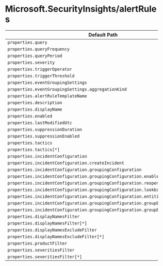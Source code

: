 # Microsoft.SecurityInsights/alertRules

| Default Path | Alias |
|---|---|
| `properties.query` | `Microsoft.SecurityInsights/alertRules/Scheduled.query` |
| `properties.queryFrequency` | `Microsoft.SecurityInsights/alertRules/Scheduled.queryFrequency` |
| `properties.queryPeriod` | `Microsoft.SecurityInsights/alertRules/Scheduled.queryPeriod` |
| `properties.severity` | `Microsoft.SecurityInsights/alertRules/Scheduled.severity` |
| `properties.triggerOperator` | `Microsoft.SecurityInsights/alertRules/Scheduled.triggerOperator` |
| `properties.triggerThreshold` | `Microsoft.SecurityInsights/alertRules/Scheduled.triggerThreshold` |
| `properties.eventGroupingSettings` | `Microsoft.SecurityInsights/alertRules/Scheduled.eventGroupingSettings` |
| `properties.eventGroupingSettings.aggregationKind` | `Microsoft.SecurityInsights/alertRules/Scheduled.eventGroupingSettings.aggregationKind` |
| `properties.alertRuleTemplateName` | `Microsoft.SecurityInsights/alertRules/Scheduled.alertRuleTemplateName` |
| `properties.description` | `Microsoft.SecurityInsights/alertRules/Scheduled.description` |
| `properties.displayName` | `Microsoft.SecurityInsights/alertRules/Scheduled.displayName` |
| `properties.enabled` | `Microsoft.SecurityInsights/alertRules/Scheduled.enabled` |
| `properties.lastModifiedUtc` | `Microsoft.SecurityInsights/alertRules/Scheduled.lastModifiedUtc` |
| `properties.suppressionDuration` | `Microsoft.SecurityInsights/alertRules/Scheduled.suppressionDuration` |
| `properties.suppressionEnabled` | `Microsoft.SecurityInsights/alertRules/Scheduled.suppressionEnabled` |
| `properties.tactics` | `Microsoft.SecurityInsights/alertRules/Scheduled.tactics` |
| `properties.tactics[*]` | `Microsoft.SecurityInsights/alertRules/Scheduled.tactics[*]` |
| `properties.incidentConfiguration` | `Microsoft.SecurityInsights/alertRules/Scheduled.incidentConfiguration` |
| `properties.incidentConfiguration.createIncident` | `Microsoft.SecurityInsights/alertRules/Scheduled.incidentConfiguration.createIncident` |
| `properties.incidentConfiguration.groupingConfiguration` | `Microsoft.SecurityInsights/alertRules/Scheduled.incidentConfiguration.groupingConfiguration` |
| `properties.incidentConfiguration.groupingConfiguration.enabled` | `Microsoft.SecurityInsights/alertRules/Scheduled.incidentConfiguration.groupingConfiguration.enabled` |
| `properties.incidentConfiguration.groupingConfiguration.reopenClosedIncident` | `Microsoft.SecurityInsights/alertRules/Scheduled.incidentConfiguration.groupingConfiguration.reopenClosedIncident` |
| `properties.incidentConfiguration.groupingConfiguration.lookbackDuration` | `Microsoft.SecurityInsights/alertRules/Scheduled.incidentConfiguration.groupingConfiguration.lookbackDuration` |
| `properties.incidentConfiguration.groupingConfiguration.entitiesMatchingMethod` | `Microsoft.SecurityInsights/alertRules/Scheduled.incidentConfiguration.groupingConfiguration.entitiesMatchingMethod` |
| `properties.incidentConfiguration.groupingConfiguration.groupByEntities` | `Microsoft.SecurityInsights/alertRules/Scheduled.incidentConfiguration.groupingConfiguration.groupByEntities` |
| `properties.incidentConfiguration.groupingConfiguration.groupByEntities[*]` | `Microsoft.SecurityInsights/alertRules/Scheduled.incidentConfiguration.groupingConfiguration.groupByEntities[*]` |
| `properties.displayNamesFilter` | `Microsoft.SecurityInsights/alertRules/MicrosoftSecurityIncidentCreation.displayNamesFilter` |
| `properties.displayNamesFilter[*]` | `Microsoft.SecurityInsights/alertRules/MicrosoftSecurityIncidentCreation.displayNamesFilter[*]` |
| `properties.displayNamesExcludeFilter` | `Microsoft.SecurityInsights/alertRules/MicrosoftSecurityIncidentCreation.displayNamesExcludeFilter` |
| `properties.displayNamesExcludeFilter[*]` | `Microsoft.SecurityInsights/alertRules/MicrosoftSecurityIncidentCreation.displayNamesExcludeFilter[*]` |
| `properties.productFilter` | `Microsoft.SecurityInsights/alertRules/MicrosoftSecurityIncidentCreation.productFilter` |
| `properties.severitiesFilter` | `Microsoft.SecurityInsights/alertRules/MicrosoftSecurityIncidentCreation.severitiesFilter` |
| `properties.severitiesFilter[*]` | `Microsoft.SecurityInsights/alertRules/MicrosoftSecurityIncidentCreation.severitiesFilter[*]` |

